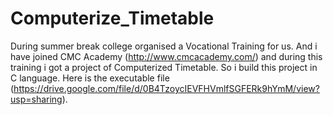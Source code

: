 # Computerize_Timetable
During summer break college organised a Vocational Training for us. And i have joined CMC Academy (http://www.cmcacademy.com/)
and during this training i got a project of Computerized Timetable. So i build this project in C language. Here is the executable file (https://drive.google.com/file/d/0B4TzoycIEVFHVmlfSGFERk9hYmM/view?usp=sharing).
